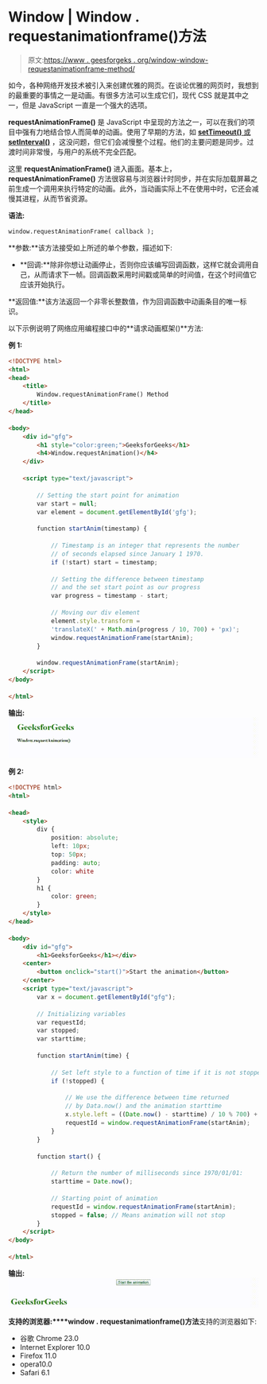 # Window | Window . requestanimationframe()方法

> 原文:[https://www . geesforgeks . org/window-window-requestanimationframe-method/](https://www.geeksforgeeks.org/window-window-requestanimationframe-method/)

如今，各种网络开发技术被引入来创建优雅的网页。在谈论优雅的网页时，我想到的最重要的事情之一是动画。有很多方法可以生成它们，现代 CSS 就是其中之一，但是 JavaScript 一直是一个强大的选项。

**requestAnimationFrame()** 是 JavaScript 中呈现的方法之一，可以在我们的项目中强有力地结合惊人而简单的动画。使用了早期的方法，如 [**setTimeout()** 或 **setInterval()**](https://www.geeksforgeeks.org/java-script-settimeout-setinterval-method/) ，这没问题，但它们会减慢整个过程。他们的主要问题是同步。过渡时间非常慢，与用户的系统不完全匹配。

这里 **requestAnimationFrame()** 进入画面。基本上， **requestAnimationFrame()** 方法很容易与浏览器计时同步，并在实际加载屏幕之前生成一个调用来执行特定的动画。此外，当动画实际上不在使用中时，它还会减慢其进程，从而节省资源。

**语法:**

```html
window.requestAnimationFrame( callback );
```

**参数:**该方法接受如上所述的单个参数，描述如下:

*   **回调:**除非你想让动画停止，否则你应该编写回调函数，这样它就会调用自己，从而请求下一帧。回调函数采用时间戳或简单的时间值，在这个时间值它应该开始执行。

**返回值:**该方法返回一个非零长整数值，作为回调函数中动画条目的唯一标识。

以下示例说明了网络应用编程接口中的**请求动画框架()**方法:

**例 1:**

```html
<!DOCTYPE html>
<html>
<head>
    <title>
        Window.requestAnimationFrame() Method
    </title>
</head>

<body>
    <div id="gfg">
        <h1 style="color:green;">GeeksforGeeks</h1>
        <h4>Window.requestAnimation()</h4>
    </div>

    <script type="text/javascript">

        // Setting the start point for animation
        var start = null; 
        var element = document.getElementById('gfg');

        function startAnim(timestamp) {

            // Timestamp is an integer that represents the number 
            // of seconds elapsed since January 1 1970.
            if (!start) start = timestamp;

            // Setting the difference between timestamp 
            // and the set start point as our progress
            var progress = timestamp - start;

            // Moving our div element
            element.style.transform = 
            'translateX(' + Math.min(progress / 10, 700) + 'px)';
            window.requestAnimationFrame(startAnim);
        }

        window.requestAnimationFrame(startAnim);
    </script>
</body>

</html>                    
```

**输出:**
![](img/af9484ecceb11b632d96867bbc5d830f.png)

**例 2:**

```html
<!DOCTYPE html>
<html>

<head>
    <style>
        div {
            position: absolute;
            left: 10px;
            top: 50px;
            padding: auto;
            color: white
        }
        h1 {
            color: green;
        }
    </style>
</head>

<body>
    <div id="gfg">
        <h1>GeeksforGeeks</h1></div>
    <center>
        <button onclick="start()">Start the animation</button>
    </center>
    <script type="text/javascript">
        var x = document.getElementById("gfg");

        // Initializing variables
        var requestId;
        var stopped;
        var starttime;

        function startAnim(time) {

            // Set left style to a function of time if it is not stopped
            if (!stopped) {

                // We use the difference between time returned 
                // by Data.now() and the animation starttime 
                x.style.left = ((Date.now() - starttime) / 10 % 700) + "px";
                requestId = window.requestAnimationFrame(startAnim);
            }
        }

        function start() {

            // Return the number of milliseconds since 1970/01/01:
            starttime = Date.now();

            // Starting point of animation
            requestId = window.requestAnimationFrame(startAnim);
            stopped = false; // Means animation will not stop 
        }
    </script>
</body>

</html>
```

**输出:**
![](img/ece6874bdbb254c4da520520f54a9bed.png)

**支持的浏览器:****window . requestanimationframe()方法**支持的浏览器如下:

*   谷歌 Chrome 23.0
*   Internet Explorer 10.0
*   Firefox 11.0
*   opera10.0
*   Safari 6.1